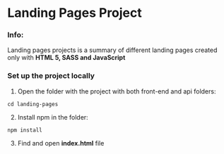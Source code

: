 # Landing Pages Project

### **Info**:
Landing pages projects is a summary of different landing pages created only with **HTML 5, SASS and JavaScript**

### Set up the project locally
1. Open the folder with the project with both front-end and api folders:
```
cd landing-pages
```
2. Install npm in the folder:
```
npm install
```
3. Find and open **index.html** file
